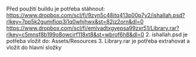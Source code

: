 Před použití buildu je potřeba stáhnout: https://www.dropbox.com/scl/fi/9zyn5c48itq413p00p7y2/ishallah.psd?rlkey=7pp5k2gumjfiop3i1q0whjhwx&st=82jz2orn&dl=0
https://www.dropbox.com/scl/fi/emlvadtxgyepsa99zxr51/Library.rar?rlkey=c5mnsf8b199o8owcirf118xt8&st=wbrof6h8&dl=0
2. ishallah.psd je potřeba vložit do: Assets/Resources
3. Library.rar je potřeba extrahovat a vložit do hlavní složky
